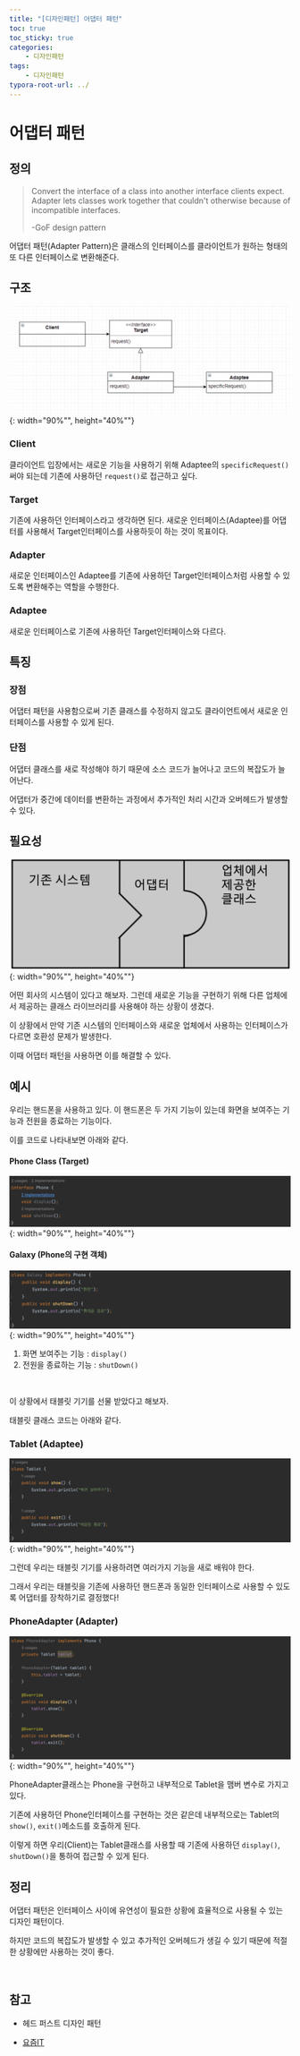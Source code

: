 ```yaml
---
title: "[디자인패턴] 어댑터 패턴"
toc: true
toc_sticky: true
categories: 
    - 디자인패턴
tags:
    - 디자인패턴
typora-root-url: ../
---
```


# 어댑터 패턴

## 정의

> Convert the interface of a class into another interface clients expect. 
> Adapter lets classes work together that couldn't otherwise because of incompatible interfaces.
>
> -GoF design pattern

어댑터 패턴(Adapter Pattern)은 클래스의 인터페이스를 클라이언트가 원하는 형태의 또 다른 인터페이스로 변환해준다.  



## 구조

![img1](/assets/images/51_1.png){: width="90%"", height="40%""}

### Client

클라이언트 입장에서는 새로운 기능을 사용하기 위해 Adaptee의 `specificRequest()` 써야 되는데 기존에 사용하던 `request()`로 접근하고 싶다.

### Target

기존에 사용하던 인터페이스라고 생각하면 된다. 새로운 인터페이스(Adaptee)를 어댑터를 사용해서 Target인터페이스를 사용하듯이 하는 것이 목표이다.

### Adapter

새로운 인터페이스인 Adaptee를 기존에 사용하던 Target인터페이스처럼 사용할 수 있도록 변환해주는 역할을 수행한다.

### Adaptee

새로운 인터페이스로 기존에 사용하던 Target인터페이스와 다르다.



## 특징

### 장점

어댑터 패턴을 사용함으로써 기존 클래스를 수정하지 않고도 클라이언트에서 새로운 인터페이스를 사용할 수 있게 된다.

### 단점

어댑터 클래스를 새로 작성해야 하기 때문에 소스 코드가 늘어나고 코드의 복잡도가 늘어난다.

어댑터가 중간에 데이터를 변환하는 과정에서 추가적인 처리 시간과 오버헤드가 발생할 수 있다.



## 필요성

![img2](/assets/images/51_2.png){: width="90%"", height="40%""}

어떤 회사의 시스템이 있다고 해보자. 그런데 새로운 기능을 구현하기 위해 다른 업체에서 제공하는 클래스 라이브러리를 사용해야 하는 상황이 생겼다.

이 상황에서 만약 기존 시스템의 인터페이스와 새로운 업체에서 사용하는 인터페이스가 다르면 호환성 문제가 발생한다.

이때 어댑터 패턴을 사용하면 이를 해결할 수 있다.



## 예시

우리는 핸드폰을 사용하고 있다. 이 핸드폰은 두 가지 기능이 있는데 화면을 보여주는 기능과 전원을 종료하는 기능이다.

이를 코드로 나타내보면 아래와 같다.



#### Phone Class (Target)

![img2](/assets/images/51_3.png){: width="90%"", height="40%""}



#### Galaxy (Phone의 구현 객체)

![img2](/assets/images/51_4.png){: width="90%"", height="40%""}

1. 화면 보여주는 기능 : `display()`
2. 전원을 종료하는 기능 : `shutDown()`



<br>

이 상황에서 태블릿 기기를 선물 받았다고 해보자. 

태블릿 클래스 코드는 아래와 같다. <br>



### Tablet (Adaptee)

![img2](/assets/images/51_5.png){: width="90%"", height="40%""}

그런데 우리는 태블릿 기기를 사용하려면 여러가지 기능을 새로 배워야 한다.

그래서 우리는 태블릿을 기존에 사용하던 핸드폰과 동일한 인터페이스로 사용할 수 있도록 어댑터를 장착하기로 결정했다!



### PhoneAdapter (Adapter)

![img2](/assets/images/51_6.png){: width="90%"", height="40%""}

PhoneAdapter클래스는 Phone을 구현하고 내부적으로 Tablet을 맴버 변수로 가지고 있다.

기존에 사용하던 Phone인터페이스를 구현하는 것은 같은데 내부적으로는 Tablet의 `show()`, `exit()`메소드를 호출하게 된다.

이렇게 하면 우리(Client)는 Tablet클래스를 사용할 때 기존에 사용하던 `display()`, `shutDown()`을 통하여 접근할 수 있게 된다.



## 정리

어댑터 패턴은 인터페이스 사이에 유연성이 필요한 상황에 효율적으로 사용될 수 있는 디자인 패턴이다. 

하지만 코드의 복잡도가 발생할 수 있고 추가적인 오버헤드가 생길 수 있기 때문에 적절한 상황에만 사용하는 것이 좋다.

<br>



## 참고

* 헤드 퍼스트 디자인 패턴

* [요즘IT](https://yozm.wishket.com/magazine/detail/2077/)

